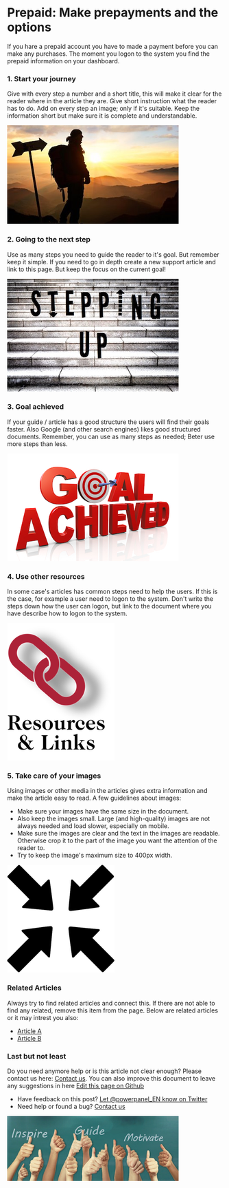 ﻿# Prepaid: Make prepayments and the options
If you hare a prepaid account you have to made a payment before you can make any purchases. The moment you logon to the system you find the prepaid information on your dashboard.

### 1. Start your journey
Give with every step a number and a short title, this will make it clear for the reader where in the article they are. Give short instruction what the reader has to do. Add on every step an image; only if it's suitable. Keep the information short but make sure it is complete and understandable.

![Start your journey](/template/images/template_image_1.jpg)


### 2. Going to the next step
Use as many steps you need to guide the reader to it's goal. But remember keep it simple. If you need to go in depth create a new support article and link to this page. But keep the focus on the current goal!

![Step-up to the next level](/template/images/template_image_2.jpg)


### 3. Goal achieved
If your guide / article has a good structure the users will find their goals faster. Also Google (and other search engines) likes good structured documents. Remember, you can use as many steps as needed; Beter use more steps than less.

![Goal achieved](/template/images/template_image_3.jpg)


### 4. Use other resources
In some case's articles has common steps need to help the users. If this is the case, for example a user need to logon to the system. Don't write the steps down how the user can logon, but link to the document where you have describe how to logon to the system.

![Resources & Links](/template/images/template_image_4.png)

### 5. Take care of your images
Using images or other media in the articles gives extra information and make the article easy to read. A few guidelines about images:
- Make sure your images have the same size in the document. 
- Also keep the images small. Large (and high-quality) images are not always needed and load slower, especially on mobile.  
- Make sure the images are clear and the text in the images are readable. Otherwise crop it to the part of the image you want the attention of the reader to.
- Try to keep the image's maximum size to 400px width.

![Resources & Links](/template/images/template_image_5.png)

### Related Articles
Always try to find related articles and connect this. If there are not able to find any related, remove this item from the page. 
Below are related articles or it may intrest you also:
- [Article A](/linka)
- [Article B](/linkb)

### Last but not least
Do you need anymore help or is this article not clear enough? Please contact us here: [Contact us](/contact). You can also improve this document to leave any suggestions in here [Edit this page on Github](template.md#1)

- Have feedback on this post? [Let @powerpanel_EN know on Twitter](https://twitter.com/intent/tweet?text=@powerpanel_en)
- Need help or found a bug? [Contact us](/contact)    

![Get support](/template/images/template_image_6.jpg)
